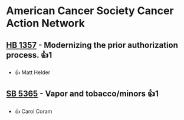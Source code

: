 # American Cancer Society Cancer Action Network

## [HB 1357](/bill/2023-24/hb/1357/) - Modernizing the prior authorization process. 👍1  
* 👍 Matt Helder

## [SB 5365](/bill/2023-24/sb/5365/) - Vapor and tobacco/minors 👍1  
* 👍 Carol Coram